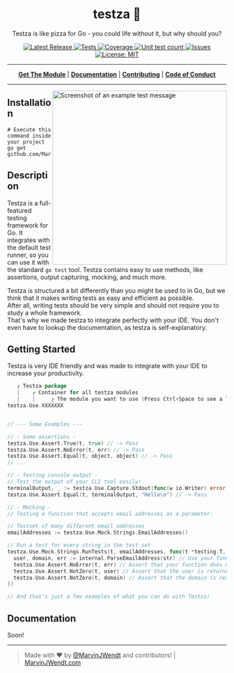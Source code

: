 <h1 align="center">testza 🍕</h1>
<p align="center">Testza is like pizza for Go - you could life without it, but why should you?</p>

<p align="center">

<a href="https://github.com/MarvinJWendt/testza/releases">
<img src="https://img.shields.io/github/v/release/MarvinJWendt/testza?style=flat-square" alt="Latest Release">
</a>

<a href="https://codecov.io/gh/MarvinJWendt/testza" target="_blank">
<img src="https://img.shields.io/github/workflow/status/MarvinJWendt/testza/Go?label=tests&style=flat-square" alt="Tests">
</a>

<a href="https://codecov.io/gh/MarvinJWendt/testza" target="_blank">
<img src="https://img.shields.io/codecov/c/gh/MarvinJWendt/testza?color=magenta&logo=codecov&style=flat-square" alt="Coverage">
</a>

<a href="https://codecov.io/gh/MarvinJWendt/testza">
<!-- unittestcount:start --><img src="https://img.shields.io/badge/Unit_Tests-847-magenta?style=flat-square" alt="Unit test count"><!-- unittestcount:end -->
</a>

<a href="https://github.com/MarvinJWendt/testza/issues">
<img src="https://img.shields.io/github/issues/MarvinJWendt/testza.svg?style=flat-square" alt="Issues">
</a>

<a href="https://opensource.org/licenses/MIT" target="_blank">
<img src="https://img.shields.io/badge/License-MIT-yellow.svg?style=flat-square" alt="License: MIT">
</a>

</p>


---

<p align="center">
<strong><a href="#install">Get The Module</a></strong>
|
<strong><a href="https://pkg.go.dev/github.com/MarvinJWendt/testza#section-documentation" target="_blank">Documentation</a></strong>
|
<strong><a href="https://github.com/atomicgo/atomicgo/blob/main/CONTRIBUTING.md" target="_blank">Contributing</a></strong>
|
<strong><a href="https://github.com/atomicgo/atomicgo/blob/main/CODE_OF_CONDUCT.md" target="_blank">Code of Conduct</a></strong>
</p>

---

<img align="right" height="400" alt="Screenshot of an example test message" src="https://user-images.githubusercontent.com/31022056/124531029-ea31b780-de0d-11eb-8984-74e679f84aec.png" />

## Installation

```console
# Execute this command inside your project
go get github.com/MarvinJWendt/testza
```

## Description

Testza is a full-featured testing framework for Go.
It integrates with the default test runner, so you can use it with the standard `go test` tool.
Testza contains easy to use methods, like assertions, output capturing, mocking, and much more.

Testza is structured a bit differently than you might be used to in Go, but we think that it makes writing tests as easy and efficient as possible.  
After all, writing tests should be very simple and should not require you to study a whole framework.  
That's why we made testza to integrate perfectly with your IDE.
You don't even have to lookup the documentation, as testza is self-explanatory.

## Getting Started

Testza is very IDE friendly and was made to integrate with your IDE to increase your productivity.  

```go
   ┌ Testza package
   |    ┌ Container for all testza modules
   |    |     ┌ The module you want to use (Press Ctrl+Space to see a list of all modules)
testza.Use.XXXXXXX


// --- Some Examples ---

// - Some assertions -
testza.Use.Assert.True(t, true) // -> Pass
testza.Use.Assert.NoError(t, err) // -> Pass
testza.Use.Assert.Equal(t, object, object) // -> Pass
// ...

// - Testing console output -
// Test the output of your CLI tool easily!
terminalOutput, _ := testza.Use.Capture.Stdout(func(w io.Writer) error {fmt.Println("Hello"); return nil})
testza.Use.Assert.Equal(t, terminalOutput, "Hello\n") // -> Pass

// - Mocking -
// Testing a function that accepts email addresses as a parameter:

// Testset of many different email addresses
emailAddresses := testza.Use.Mock.Strings.EmailAddresses()

// Run a test for every string in the test set
testza.Use.Mock.Strings.RunTests(t, emailAddresses, func(t *testing.T, index int, str string) {
  user, domain, err := internal.ParseEmailAddress(str) // Use your function
  testza.Use.Assert.NoError(t, err) // Assert that your function does not return an error
  testza.Use.Assert.NotZero(t, user) // Assert that the user is returned
  testza.Use.Assert.NotZero(t, domain) // Assert that the domain is returned
})

// And that's just a few examples of what you can do with Testza!
```

## Documentation

Soon!

---

> Made with ❤️ by [@MarvinJWendt](https://github.com/MarvinJWendt) and contributors! |
> [MarvinJWendt.com](https://marvinjwendt.com)
